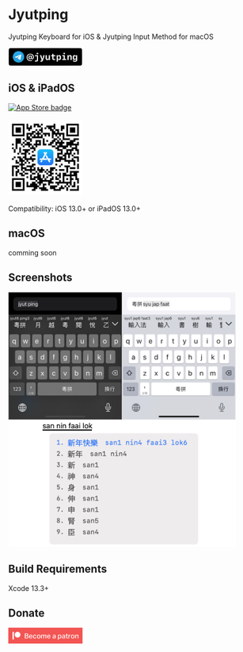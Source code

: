 Jyutping
======

Jyutping Keyboard for iOS & Jyutping Input Method for macOS

<a href="https://t.me/jyutping">
        <img src="images/telegram.png" alt="Telegram" width="150"/>
</a>

## iOS & iPadOS

<a href="https://apps.apple.com/hk/app/id1509367629">
        <img src="images/app-store-badge.svg" alt="App Store badge" width="150"/>
</a>
<br>
<br>

<a href="https://apps.apple.com/hk/app/id1509367629">
        <img src="images/app-store-link-qrcode.png" alt="App Store QR Code" width="150"/>
</a>
<br>
<br>
Compatibility: iOS 13.0+ or iPadOS 13.0+

## macOS
comming soon


## Screenshots
<img src="images/screenshot.png" alt="screenshots" width="460"/>
<br>
<img src="images/screenshot-mac.png" alt="screenshots" width="460"/>


## Build Requirements
Xcode 13.3+

## Donate
<a href="https://patreon.com/ososoio">
        <img src="images/become-a-patron.png" alt="patreon" width="150"/>
</a>

